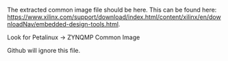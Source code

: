The extracted common image file should be here. This can be found here: https://www.xilinx.com/support/download/index.html/content/xilinx/en/downloadNav/embedded-design-tools.html.

Look for Petalinux -> ZYNQMP Common Image

Github will ignore this file. 